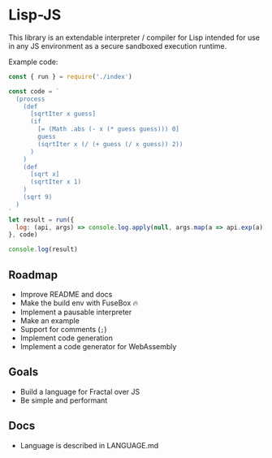 # Lisp-JS

This library is an extendable interpreter / compiler for Lisp intended for use in any JS environment as a secure sandboxed execution runtime.

Example code:

```javascript
const { run } = require('./index')

const code = `
  (process
    (def
      [sqrtIter x guess]
      (if
        [= (Math .abs (- x (* guess guess))) 0]
        guess
        (sqrtIter x (/ (+ guess (/ x guess)) 2))
      )
    )
    (def
      [sqrt x]
      (sqrtIter x 1)
    )
    (sqrt 9)
  )
`
let result = run({
  log: (api, args) => console.log.apply(null, args.map(a => api.exp(a)[1])),
}, code)

console.log(result)
```

## Roadmap

- Improve README and docs
- Make the build env with FuseBox :fire:
- Implement a pausable interpreter
- Make an example
- Support for comments (`;`)
- Implement code generation
- Implement a code generator for WebAssembly

## Goals

- Build a language for Fractal over JS
- Be simple and performant

## Docs

- Language is described in LANGUAGE.md
